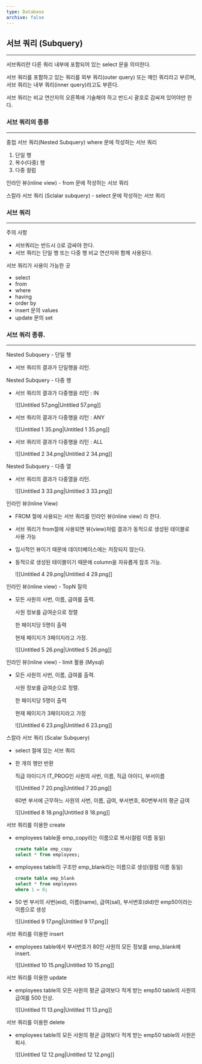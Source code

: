 ```yaml
---
type: Database
archive: false
---
```

## 서브 쿼리 (Subquery)

---

서브쿼리란 다른 쿼리 내부에 포함되어 있는 select 문을 의미한다.

서브 쿼리를 포함하고 있는 쿼리를 외부 쿼리(outer query) 또는 메인 쿼리라고 부르며, 서브 쿼리는 내부 쿼리(inner query)라고도 부른다.

서브 쿼리는 비교 연산자의 오른쪽에 기술해야 하고 반드시 괄호로 감싸져 있어야만 한다.

  

### 서브 쿼리의 종류

---

중첩 서브 쿼리(Nested Subquery) where 문에 작성하는 서브 쿼리

1. 단일 행
2. 복수(다중) 행
3. 다중 컬럼

인라인 뷰(inline view) - from 문에 작성하는 서브 쿼리

스칼라 서브 쿼리 (Sclalar subquery) - select 문에 작성하는 서브 쿼리

  

### 서브 쿼리

---

주의 사항

- 서브쿼리는 반드시 ()로 감싸야 한다.
- 서브 쿼리는 단일 행 또는 다중 행 비교 연산자와 함께 사용된다.

  

서브 쿼리가 사용이 가능한 곳

- select
- from
- where
- having
- order by
- insert 문의 values
- update 문의 set

  

### 서브 쿼리 종류.

---

Nested Subquery - 단일 행

- 서브 쿼리의 결과가 단일행을 리턴.

  

Nested Subquery - 다중 행

- 서브 쿼리의 결과가 다중행을 리턴 : IN
    
    ![[Untitled 57.png|Untitled 57.png]]
    
      
    
- 서브 쿼리의 결과가 다중행을 리턴 : ANY
    
    ![[Untitled 1 35.png|Untitled 1 35.png]]
    
      
    
- 서브 쿼리의 결과가 다중행을 리턴 : ALL
    
    ![[Untitled 2 34.png|Untitled 2 34.png]]
    
      
    

Nested Subquery - 다중 열

- 서브 쿼리의 결과가 다중열을 리턴.
    
    ![[Untitled 3 33.png|Untitled 3 33.png]]
    
      
    

인라인 뷰(Inline View)

- FROM 절에 사용되는 서브 쿼리를 인라인 뷰(inline view) 라 한다.
- 서브 쿼리가 from절에 사용되면 뷰(view)처럼 결과가 동적으로 생성된 테이블로 사용 가능
- 임시적인 뷰이기 때문에 데이터베이스에는 저장되지 않는다.
- 동적으로 생성된 테이블이기 때문에 column을 자유롭게 참조 가능.
    
    ![[Untitled 4 29.png|Untitled 4 29.png]]
    
      
    

인라인 뷰(inline view) - TopN 질의

- 모든 사원의 사번, 이름, 급여를 출력.
    
    사원 정보를 급여순으로 정렬
    
    한 페이지당 5명이 출력
    
    현재 페이지가 3페이지라고 가정.
    
    ![[Untitled 5 26.png|Untitled 5 26.png]]
    
      
    

인라인 뷰(inline view) - limit 활용 (Mysql)

- 모든 사원의 사번, 이름, 급여를 출력.
    
    사원 정보를 급여순으로 정렬.
    
    한 페이지당 5명이 출력
    
    현재 페이지가 3페이지라고 가정
    
    ![[Untitled 6 23.png|Untitled 6 23.png]]
    
      
    

스칼라 서브 쿼리 (Scalar Subquery)

- select 절에 있는 서브 쿼리
- 한 개의 행만 반환
    
    직급 아이디가 IT_PROG인 사원의 사번, 이름, 직급 아이디, 부서이름
    
    ![[Untitled 7 20.png|Untitled 7 20.png]]
    
      
    
    60번 부서에 근무하느 사원의 사번, 이름, 급여, 부서번호, 60번부서의 평균 급여
    
    ![[Untitled 8 18.png|Untitled 8 18.png]]
    
      
    

서브 쿼리를 이용한 create

- employees table을 emp_copy라는 이름으로 복사(컬럼 이름 동일)
    
    ```SQL
    create table emp_copy
    select * from employees;
    ```
    
- employees table의 구조만 emp_blank라는 이름으로 생성(컬럼 이름 동일)
    
    ```SQL
    create table emp_blank
    select * from employees
    where 1 = 0;
    ```
    
- 50 번 부서의 사번(eid), 이름(name), 급여(sal), 부서번호(did)만 emp50이라는 이름으로 생성
    
    ![[Untitled 9 17.png|Untitled 9 17.png]]
    
      
    

서브 쿼리를 이용한 insert

- employees table에서 부서번호가 80인 사원의 모든 정보를 emp_blank에 insert.
    
    ![[Untitled 10 15.png|Untitled 10 15.png]]
    
      
    

서브 쿼리를 이용한 update

- employees table의 모든 사원의 평균 급여보다 적게 받는 emp50 table의 사원의 급여를 500 인상.
    
    ![[Untitled 11 13.png|Untitled 11 13.png]]
    
      
    

서브 쿼리를 이용한 delete

- employees table의 모든 사원의 평균 급여보다 적게 받는 emp50 table의 사원은 퇴사.
    
    ![[Untitled 12 12.png|Untitled 12 12.png]]